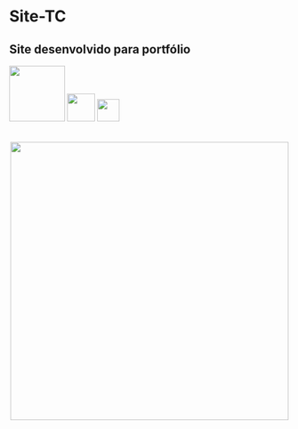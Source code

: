 # Site-TC

## Site desenvolvido para portfólio

<div>
<img src="https://upload.wikimedia.org/wikipedia/commons/thumb/d/d3/Logo_jQuery.svg/1200px-Logo_jQuery.svg.png" width="100px">
<img width="50px"src="https://upload.wikimedia.org/wikipedia/commons/thumb/6/61/HTML5_logo_and_wordmark.svg/200px-HTML5_logo_and_wordmark.svg.png">
<img width="40px"src="https://upload.wikimedia.org/wikipedia/commons/thumb/d/d5/CSS3_logo_and_wordmark.svg/120px-CSS3_logo_and_wordmark.svg.png">
</div>
<br>
<br>

<div align="center">
<img width="500px" overflow="scroll" src="https://github.com/CarlaMGaldino/Site-TC/blob/main/screen.png">
</div>
